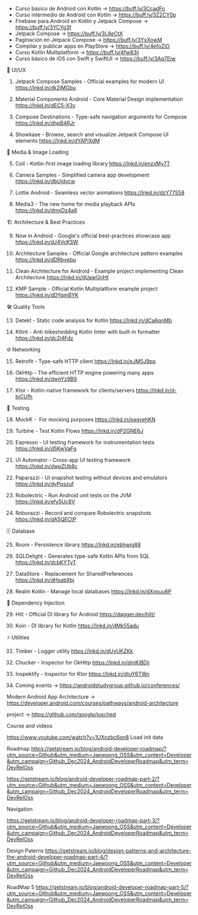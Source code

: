 
- Curso básico de Android con Kotlin → https://buff.ly/3CcadFo 
- Curso intermedio de Android con Kotlin → https://buff.ly/3Z2CY0p 
- Firebase para Android en Kotlin y Jetpack Compose → https://buff.ly/3YCYg3f 
- Jetpack Compose → https://buff.ly/3L8eCtX 
- Paginación en Jetpack Compose → https://buff.ly/3YxXowM 
- Compilar y publicar apps en PlayStore → https://buff.ly/4efoZIO 
- Curso Kotlin Multiplatform → https://buff.ly/4fw83ij 
- Curso básico de iOS con Swift y SwiftUI → https://buff.ly/3Aq7Eiw


🎨 UI/UX

1. Jetpack Compose Samples - Official examples for modern UI https://lnkd.in/dk2jMGbu

2. Material Components Android - Core Material Design implementation https://lnkd.in/dEC5-X3v

3. Compose Destinations - Type-safe navigation arguments for Compose https://lnkd.in/dhpB4RJr

4. Showkase - Browse, search and visualize Jetpack Compose UI elements https://lnkd.in/dYAPjXdM


📸 Media & Image Loading

5. Coil - Kotlin-first image loading library https://lnkd.in/enzxMy7T

6. Camera Samples - Simplified camera app development https://lnkd.in/dbUjdvcw

7. Lottie Android - Seamless vector animations https://lnkd.in/dzY77S58

8. Media3 - The new home for media playback APIs https://lnkd.in/dmxDz4a6


🏗️ Architecture & Best Practices

9. Now in Android - Google's official best-practices showcase app https://lnkd.in/dJ4VcKSW

10. Architecture Samples - Official Google architecture pattern examples https://lnkd.in/dDRbyebu

11. Clean Architecture for Android - Example project implementing Clean Architecture https://lnkd.in/dUawGnHt

12. KMP Sample - Official Kotlin Multiplatform example project https://lnkd.in/dDYqmBYK


🛠️ Quality Tools

13. Detekt - Static code analysis for Kotlin https://lnkd.in/dCa6qnMb

14. Ktlint - Anti-bikeshedding Kotlin linter with built-in formatter https://lnkd.in/dc2j4Fdz


🌐 Networking

15. Retrofit - Type-safe HTTP client https://lnkd.in/eJM5J9pp

16. OkHttp - The efficient HTTP engine powering many apps https://lnkd.in/dwnYz9B9

17. Ktor - Kotlin-native framework for clients/servers https://lnkd.in/d-bjCUfh


🧪 Testing

18. MockK -  For mocking purposes https://lnkd.in/eagyehKN 

19. Turbine - Test Kotlin Flows https://lnkd.in/dP2GNE6J 

20. Espresso - UI testing framework for instrumentation tests https://lnkd.in/d5KwVaFg

21. UI Automator - Cross-app UI testing framework https://lnkd.in/dwpZUb8c

22. Paparazzi - UI snapshot testing without devices and emulators https://lnkd.in/dyPpszuf

23. Robolectric - Run Android unit tests on the JVM https://lnkd.in/efy5Uc8V

24. Roborazzi - Record and compare Robolectric snapshots https://lnkd.in/dA5QECtP


🗄️ Database

25. Room - Persistence library https://lnkd.in/ebhwig88

26. SQLDelight - Generates type-safe Kotlin APIs from SQL https://lnkd.in/dcbKYTyT

27. DataStore - Replacement for SharedPreferences https://lnkd.in/dHxabXbj

28. Realm Kotlin - Manage local databases https://lnkd.in/dXgsuu6P


💉 Dependency Injection

29. Hilt - Official DI library for Android https://dagger.dev/hilt/

30. Koin - DI library for Kotlin https://lnkd.in/dMk55adu


⚡ Utilities

31. Timber - Logger utility https://lnkd.in/dUvUKZKk

32. Chucker - Inspector for OkHttp https://lnkd.in/dmKiBDij

33. Inspektify - Inspector for Ktor https://lnkd.in/dtuY6TWn

34. Coming events -> https://androidstudygroup.github.io/conferences/

Modern Android App Architecture -> https://developer.android.com/courses/pathways/android-architecture

project -> https://github.com/google/iosched

Course and videos

https://www.youtube.com/watch?v=1UXnzbc6on8
Load init data

Roadmap
https://getstream.io/blog/android-developer-roadmap/?utm_source=Github&utm_medium=Jaewoong_OSS&utm_content=Developer&utm_campaign=Github_Dec2024_AndroidDeveloperRoadmap&utm_term=DevRelOss

https://getstream.io/blog/android-developer-roadmap-part-2/?utm_source=Github&utm_medium=Jaewoong_OSS&utm_content=Developer&utm_campaign=Github_Dec2024_AndroidDeveloperRoadmap&utm_term=DevRelOss

Navigation

https://getstream.io/blog/android-developer-roadmap-part-3/?utm_source=Github&utm_medium=Jaewoong_OSS&utm_content=Developer&utm_campaign=Github_Dec2024_AndroidDeveloperRoadmap&utm_term=DevRelOss

Design Paterns
https://getstream.io/blog/design-patterns-and-architecture-the-android-developer-roadmap-part-4/?utm_source=Github&utm_medium=Jaewoong_OSS&utm_content=Developer&utm_campaign=Github_Dec2024_AndroidDeveloperRoadmap&utm_term=DevRelOss

RoadMap 5
https://getstream.io/blog/android-developer-roadmap-part-5/?utm_source=Github&utm_medium=Jaewoong_OSS&utm_content=Developer&utm_campaign=Github_Dec2024_AndroidDeveloperRoadmap&utm_term=DevRelOss



